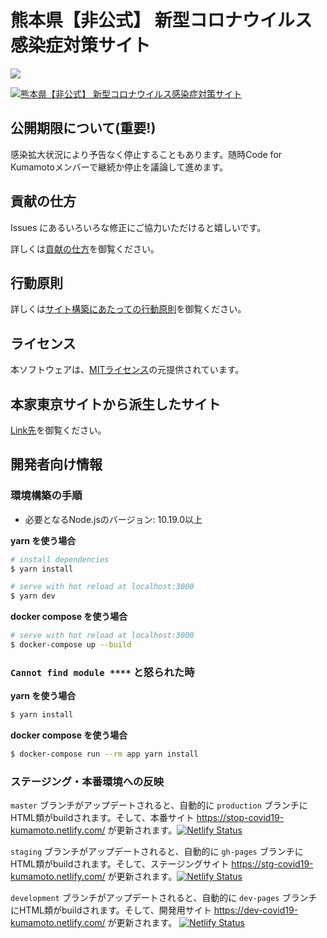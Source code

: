 # 熊本県【非公式】 新型コロナウイルス感染症対策サイト

![](https://github.com/codeforkumamoto/covid19/workflows/production%20deploy/badge.svg)

[![熊本県【非公式】 新型コロナウイルス感染症対策サイト](https://user-images.githubusercontent.com/5866690/76852713-42e2e700-688f-11ea-90f4-b8d06971e01a.png)](https://dev-covid19-kumamoto.netlify.com/)
<!--
### 日本語 | [English](./README_EN.md) | [Spanish](./README_ES.md) | [Korean](./README_KO.md) | [Chinese (Taiwan)](./README_ZH_TW.md) | [Chinese (Simplified)](./README_ZH_CN.md) | [Vietnamese](./README_VI.md)
-->

## 公開期限について(重要!)
感染拡大状況により予告なく停止することもあります。随時Code for Kumamotoメンバーで継続か停止を議論して進めます。

## 貢献の仕方
Issues にあるいろいろな修正にご協力いただけると嬉しいです。

詳しくは[貢献の仕方](./.github/CONTRIBUTING.md)を御覧ください。


## 行動原則
詳しくは[サイト構築にあたっての行動原則](./.github/CODE_OF_CONDUCT.md)を御覧ください。

## ライセンス
本ソフトウェアは、[MITライセンス](./LICENSE.txt)の元提供されています。

## 本家東京サイトから派生したサイト

[Link先](./forkedSites.md)を御覧ください。

## 開発者向け情報

### 環境構築の手順

- 必要となるNode.jsのバージョン: 10.19.0以上

**yarn を使う場合**
```bash
# install dependencies
$ yarn install

# serve with hot reload at localhost:3000
$ yarn dev
```

**docker compose を使う場合**
```bash
# serve with hot reload at localhost:3000
$ docker-compose up --build
```

### `Cannot find module ****` と怒られた時

**yarn を使う場合**
```bash
$ yarn install
```

**docker compose を使う場合**
```bash
$ docker-compose run --rm app yarn install
```

### ステージング・本番環境への反映

`master` ブランチがアップデートされると、自動的に `production` ブランチにHTML類がbuildされます。そして、本番サイト https://stop-covid19-kumamoto.netlify.com/ が更新されます。[![Netlify Status](https://api.netlify.com/api/v1/badges/5c668027-b024-4369-892a-de25f52a5f51/deploy-status)](https://app.netlify.com/sites/stop-covid19-kumamoto/deploys)

`staging` ブランチがアップデートされると、自動的に `gh-pages` ブランチにHTML類がbuildされます。そして、ステージングサイト https://stg-covid19-kumamoto.netlify.com/ が更新されます。[![Netlify Status](https://api.netlify.com/api/v1/badges/a2898428-a455-49c9-88a3-53b44a4eeab0/deploy-status)](https://app.netlify.com/sites/stg-covid19-kumamoto/deploys)

`development` ブランチがアップデートされると、自動的に `dev-pages` ブランチにHTML類がbuildされます。そして、開発用サイト https://dev-covid19-kumamoto.netlify.com/ が更新されます。
[![Netlify Status](https://api.netlify.com/api/v1/badges/34abbf2e-7216-4e28-9cfa-726b4980dc04/deploy-status)](https://app.netlify.com/sites/dev-covid19-kumamoto/deploys)
